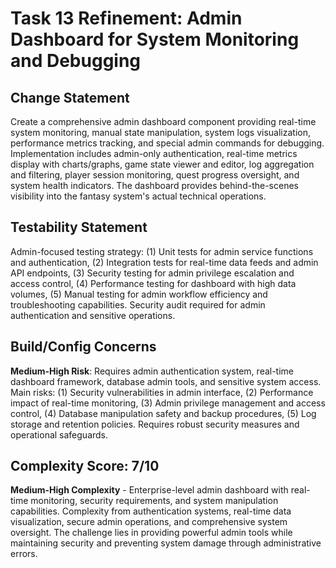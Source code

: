 # Task 13 Refinement: Admin Dashboard for System Monitoring and Debugging

## Change Statement
Create a comprehensive admin dashboard component providing real-time system monitoring, manual state manipulation, system logs visualization, performance metrics tracking, and special admin commands for debugging. Implementation includes admin-only authentication, real-time metrics display with charts/graphs, game state viewer and editor, log aggregation and filtering, player session monitoring, quest progress oversight, and system health indicators. The dashboard provides behind-the-scenes visibility into the fantasy system's actual technical operations.

## Testability Statement
Admin-focused testing strategy: (1) Unit tests for admin service functions and authentication, (2) Integration tests for real-time data feeds and admin API endpoints, (3) Security testing for admin privilege escalation and access control, (4) Performance testing for dashboard with high data volumes, (5) Manual testing for admin workflow efficiency and troubleshooting capabilities. Security audit required for admin authentication and sensitive operations.

## Build/Config Concerns
**Medium-High Risk**: Requires admin authentication system, real-time dashboard framework, database admin tools, and sensitive system access. Main risks: (1) Security vulnerabilities in admin interface, (2) Performance impact of real-time monitoring, (3) Admin privilege management and access control, (4) Database manipulation safety and backup procedures, (5) Log storage and retention policies. Requires robust security measures and operational safeguards.

## Complexity Score: 7/10
**Medium-High Complexity** - Enterprise-level admin dashboard with real-time monitoring, security requirements, and system manipulation capabilities. Complexity from authentication systems, real-time data visualization, secure admin operations, and comprehensive system oversight. The challenge lies in providing powerful admin tools while maintaining security and preventing system damage through administrative errors.